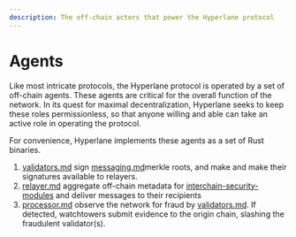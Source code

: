 ```yaml
---
description: The off-chain actors that power the Hyperlane protocol
---
```


# Agents

Like most intricate protocols, the Hyperlane protocol is operated by a set of off-chain agents. These agents are critical for the overall function of the network. In its quest for maximal decentralization, Hyperlane seeks to keep these roles permissionless, so that anyone willing and able can take an active role in operating the protocol.

For convenience, Hyperlane implements these agents as a set of Rust binaries.

1. [validators.md](validators.md "mention") sign [messaging.md](../messaging.md "mention")merkle roots, and make and make their signatures available to relayers.
2. [relayer.md](relayer.md "mention") aggregate off-chain metadata for [interchain-security-modules](../sovereign-consensus/interchain-security-modules/ "mention") and deliver messages to their recipients
3. [processor.md](processor.md "mention") observe the network for fraud by [validators.md](validators.md "mention"). If detected, watchtowers submit evidence to the origin chain, slashing the fraudulent validator(s).
